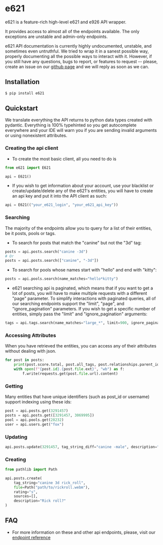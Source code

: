 # e621
e621 is a feature-rich high-level e621 and e926 API wrapper.

It provides access to almost all of the endpoints available. The only exceptions are unstable and admin-only endpoints.

e621 API documentation is currently highly undocumented, unstable, and sometimes even untruthful. We tried to wrap it in a sanest possible way, properly documenting all the possible ways to interact with it. However, if you still have any questions, bugs to report, or features to request -- please, create an issue on our [github page]("https://github.com/PatriotRossii/e621-py") and we will reply as soon as we can.


## Installation
```bash
$ pip install e621
```

## Quickstart
We translate everything the API returns to python data types created with pydantic. Everything is 100% typehinted so you get autocomplete everywhere and your IDE will warn you if you are sending invalid arguments or using nonexistent attributes.

### Creating the api client
* To create the most basic client, all you need to do is
```python
from e621 import E621

api = E621()
```

* If you wish to get information about your account, use your blacklist or create/update/delete any of the e621's entities, you will have to create an api key and put it into the API client as such:
```python
api = E621(("your_e621_login", "your_e621_api_key"))
```

### Searching
The majority of the endpoints allow you to query for a list of their entities, be it posts, pools or tags.
* To search for posts that match the "canine" but not the "3d" tag:
```python
posts = api.posts.search("canine -3d")
# Or
posts = api.posts.search(["canine", "-3d"])
```
* To search for pools whose names start with "hello" and end with "kitty":
```python
posts = api.pools.search(name_matches="hello*kitty")
```
* e621 searching api is paginated, which means that if you want to get a lot of posts, you will have to make multiple requests with a different "page" parameter. To simplify interactions with paginated queries, all of our searching endpoints support the "limit", "page", and "ignore_pagination" parameters. If you wish to get a specific number of entities, simply pass the "limit" and "ignore_pagination" arguments:
```python
tags = api.tags.search(name_matches="large_*", limit=900, ignore_pagination=True)
```
### Accessing Attributes
When you have retrieved the entities, you can access any of their attributes without dealing with json.
```python
for post in posts:
    print(post.score.total, post.all_tags, post.relationships.parent_id)
    with open(f"{post.id}.{post.file.ext}", "wb") as f:
        f.write(requests.get(post.file.url).content)
```
### Getting
Many entities that have unique identifiers (such as post_id or username) support indexing using these ids:
```python
post = api.posts.get(3291457)
posts = api.posts.get([3291457, 3069995])
pool = api.pools.get(28232)
user = api.users.get("fox")
```
### Updating
```python
api.posts.update(3291457, tag_string_diff="canine -male", description="Rick roll?")
```
### Creating
```python
from pathlib import Path

api.posts.create(
    tag_string="canine 3d rick_roll",
    file=Path("path/to/rickroll.webm"),
    rating="s",
    sources=[],
    description="Rick roll?"
)
```

## FAQ
* For more information on these and other api endpoints, please, visit our [endpoint reference](TODO)

